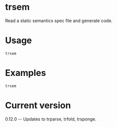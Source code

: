 # trsem

Read a static semantics spec file and generate code.

# Usage

    trsem

# Examples

    trsem

# Current version

0.12.0 -- Updates to trparse, trfold, trsponge.
